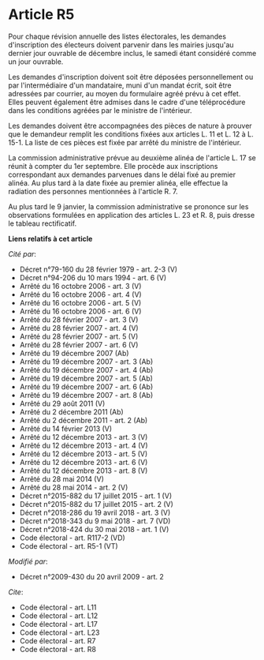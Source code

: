# Article R5

Pour chaque révision annuelle des listes électorales, les demandes d'inscription des électeurs doivent parvenir dans les
mairies jusqu'au dernier jour ouvrable de décembre inclus, le samedi étant considéré comme un jour ouvrable. 

Les demandes d'inscription doivent soit être déposées personnellement ou par l'intermédiaire d'un mandataire, muni d'un
mandat écrit, soit être adressées par courrier, au moyen du formulaire agréé prévu à cet effet. Elles peuvent également être
admises dans le cadre d'une téléprocédure dans les conditions agréées par le ministre de l'intérieur. 

Les demandes doivent être accompagnées des pièces de nature à prouver que le demandeur remplit les conditions fixées aux
articles L. 11 et L. 12 à L. 15-1. La liste de ces pièces est fixée par arrêté du ministre de l'intérieur. 

La commission administrative prévue au deuxième alinéa de l'article L. 17 se réunit à compter du 1er septembre. Elle procède
aux inscriptions correspondant aux demandes parvenues dans le délai fixé au premier alinéa. Au plus tard à la date fixée au
premier alinéa, elle effectue la radiation des personnes mentionnées à l'article R. 7. 

Au plus tard le 9 janvier, la commission administrative se prononce sur les observations formulées en application des
articles L. 23 et R. 8, puis dresse le tableau rectificatif.

**Liens relatifs à cet article**

_Cité par_:

  - Décret n°79-160 du 28 février 1979 - art. 2-3 (V)
  - Décret n°94-206 du 10 mars 1994 - art. 6 (V)
  - Arrêté du 16 octobre 2006 - art. 3 (V)
  - Arrêté du 16 octobre 2006 - art. 4 (V)
  - Arrêté du 16 octobre 2006 - art. 5 (V)
  - Arrêté du 16 octobre 2006 - art. 6 (V)
  - Arrêté du 28 février 2007 - art. 3 (V)
  - Arrêté du 28 février 2007 - art. 4 (V)
  - Arrêté du 28 février 2007 - art. 5 (V)
  - Arrêté du 28 février 2007 - art. 6 (V)
  - Arrêté du 19 décembre 2007 (Ab)
  - Arrêté du 19 décembre 2007 - art. 3 (Ab)
  - Arrêté du 19 décembre 2007 - art. 4 (Ab)
  - Arrêté du 19 décembre 2007 - art. 5 (Ab)
  - Arrêté du 19 décembre 2007 - art. 6 (Ab)
  - Arrêté du 19 décembre 2007 - art. 8 (Ab)
  - Arrêté du 29 août 2011 (V)
  - Arrêté du 2 décembre 2011 (Ab)
  - Arrêté du 2 décembre 2011 - art. 2 (Ab)
  - Arrêté du 14 février 2013 (V)
  - Arrêté du 12 décembre 2013 - art. 3 (V)
  - Arrêté du 12 décembre 2013 - art. 4 (V)
  - Arrêté du 12 décembre 2013 - art. 5 (V)
  - Arrêté du 12 décembre 2013 - art. 6 (V)
  - Arrêté du 12 décembre 2013 - art. 8 (V)
  - Arrêté du 28 mai 2014 (V)
  - Arrêté du 28 mai 2014 - art. 2 (V)
  - Décret n°2015-882 du 17 juillet 2015 - art. 1 (V)
  - Décret n°2015-882 du 17 juillet 2015 - art. 2 (V)
  - Décret n°2018-286 du 19 avril 2018 - art. 3 (V)
  - Décret n°2018-343 du 9 mai 2018 - art. 7 (VD)
  - Décret n°2018-424 du 30 mai 2018 - art. 1 (V)
  - Code électoral - art. R117-2 (VD)
  - Code électoral - art. R5-1 (VT)

_Modifié par_:

  - Décret n°2009-430 du 20 avril 2009 - art. 2

_Cite_:

  - Code électoral - art. L11
  - Code électoral - art. L12
  - Code électoral - art. L17
  - Code électoral - art. L23
  - Code électoral - art. R7
  - Code électoral - art. R8
